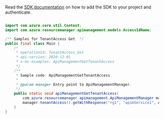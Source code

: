 Read the [SDK documentation](https://github.com/Azure/azure-sdk-for-java/blob/azure-resourcemanager-apimanagement_1.0.0-beta.2/sdk/apimanagement/azure-resourcemanager-apimanagement/README.md) on how to add the SDK to your project and authenticate.

```java

import com.azure.core.util.Context;
import com.azure.resourcemanager.apimanagement.models.AccessIdName;

/** Samples for TenantAccess Get. */
public final class Main {
    /*
     * operationId: TenantAccess_Get
     * api-version: 2020-12-01
     * x-ms-examples: ApiManagementGetTenantAccess
     */
    /**
     * Sample code: ApiManagementGetTenantAccess.
     *
     * @param manager Entry point to ApiManagementManager.
     */
    public static void apiManagementGetTenantAccess(
        com.azure.resourcemanager.apimanagement.ApiManagementManager manager) {
        manager.tenantAccess().getWithResponse("rg1", "apimService1", AccessIdName.ACCESS, Context.NONE);
    }
}
```

